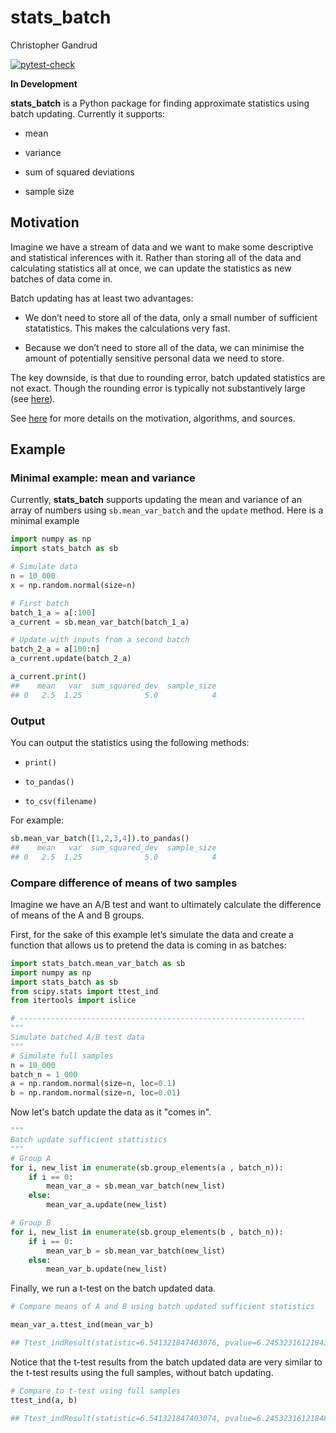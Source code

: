 stats\_batch
================
Christopher Gandrud

[![pytest-check](https://github.com/christophergandrud/stats_batch/actions/workflows/test-stats-batch.yaml/badge.svg)](https://github.com/christophergandrud/stats_batch/actions)

**In Development**

**stats\_batch** is a Python package for finding approximate statistics
using batch updating. Currently it supports:

- mean

- variance

- sum of squared deviations

- sample size

## Motivation

Imagine we have a stream of data and we want to make some descriptive
and statistical inferences with it. Rather than storing all of the data
and calculating statistics all at once, we can update the statistics as
new batches of data come in.

Batch updating has at least two advantages:

-   We don’t need to store all of the data, only a small number of
    sufficient statatistics. This makes the calculations very fast.

-   Because we don’t need to store all of the data, we can minimise the
    amount of potentially sensitive personal data we need to store.

The key downside, is that due to rounding error, batch updated
statistics are not exact. Though the rounding error is typically not
substantively large (see [here](https://elegant-heyrovsky-54a43f.netlify.app/privacy-first-ds-mean-var.html)).

See
[here](https://elegant-heyrovsky-54a43f.netlify.app/privacy-first-ds-mean-var.html)
for more details on the motivation, algorithms, and sources.

## Example

### Minimal example: mean and variance

Currently, **stats_batch** supports updating the mean and variance of an array of numbers using `sb.mean_var_batch` and the `update` method. 
Here is a minimal example

``` python
import numpy as np
import stats_batch as sb

# Simulate data
n = 10_000
x = np.random.normal(size=n)

# First batch
batch_1_a = a[:100]  
a_current = sb.mean_var_batch(batch_1_a)

# Update with inputs from a second batch
batch_2_a = a[100:n]
a_current.update(batch_2_a)

a_current.print()
##    mean   var  sum_squared_dev  sample_size
## 0   2.5  1.25              5.0            4
```

### Output

You can output the statistics using the following methods:

- `print()`

- `to_pandas()`

- `to_csv(filename)`

For example:

```python
sb.mean_var_batch([1,2,3,4]).to_pandas()
##    mean   var  sum_squared_dev  sample_size
## 0   2.5  1.25              5.0            4
```

### Compare difference of means of two samples

Imagine we have an A/B test and want to ultimately calculate the
difference of means of the A and B groups.

First, for the sake of this example let’s simulate the data and create a
function that allows us to pretend the data is coming in as batches:

```python
import stats_batch.mean_var_batch as sb
import numpy as np
import stats_batch as sb
from scipy.stats import ttest_ind
from itertools import islice

# ----------------------------------------------------------------
"""
Simulate batched A/B test data
"""
# Simulate full samples
n = 10_000
batch_n = 1_000
a = np.random.normal(size=n, loc=0.1)
b = np.random.normal(size=n, loc=0.01)
```

Now let's batch update the data as it "comes in".

```python
"""
Batch update sufficient stattistics
"""
# Group A
for i, new_list in enumerate(sb.group_elements(a , batch_n)):
    if i == 0:
        mean_var_a = sb.mean_var_batch(new_list)
    else:
        mean_var_a.update(new_list)

# Group B
for i, new_list in enumerate(sb.group_elements(b , batch_n)):
    if i == 0:
        mean_var_b = sb.mean_var_batch(new_list)
    else:
        mean_var_b.update(new_list)
```

Finally, we run a t-test on the batch updated data. 

```python
# Compare means of A and B using batch updated sufficient statistics

mean_var_a.ttest_ind(mean_var_b)

## Ttest_indResult(statistic=6.541321847403076, pvalue=6.245323161218439e-11)
```

Notice that the t-test results from the batch updated data are very similar to the t-test results using the full samples, without batch updating.

```python
# Compare to t-test using full samples
ttest_ind(a, b)

## Ttest_indResult(statistic=6.541321847403074, pvalue=6.245323161218484e-11)
```
